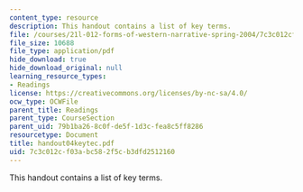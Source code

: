 ```yaml
---
content_type: resource
description: This handout contains a list of key terms.
file: /courses/21l-012-forms-of-western-narrative-spring-2004/7c3c012cf03abc582f5cb3dfd2512160_handout04keytec.pdf
file_size: 10688
file_type: application/pdf
hide_download: true
hide_download_original: null
learning_resource_types:
- Readings
license: https://creativecommons.org/licenses/by-nc-sa/4.0/
ocw_type: OCWFile
parent_title: Readings
parent_type: CourseSection
parent_uid: 79b1ba26-8c0f-de5f-1d3c-fea8c5ff8286
resourcetype: Document
title: handout04keytec.pdf
uid: 7c3c012c-f03a-bc58-2f5c-b3dfd2512160
---
```

This handout contains a list of key terms.